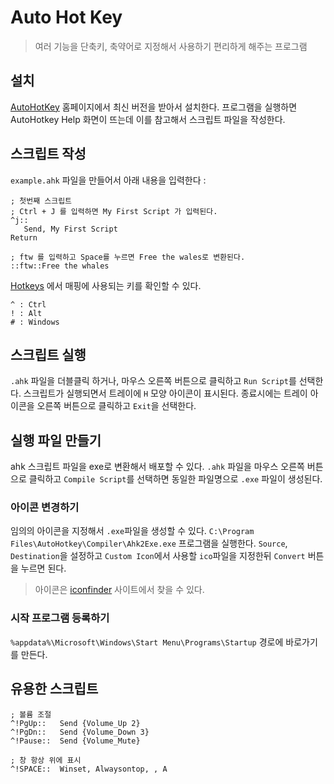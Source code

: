 # Auto Hot Key

> 여러 기능을 단축키, 축약어로 지정해서 사용하기 편리하게 해주는 프로그램

## 설치

[AutoHotKey](https://autohotkey.com/download) 홈페이지에서 최신 버전을 받아서 설치한다. 프로그램을 실행하면 AutoHotkey Help 화면이 뜨는데 이를 참고해서 스크립트 파일을 작성한다.

## 스크립트 작성

`example.ahk` 파일을 만들어서 아래 내용을 입력한다 :

```ahk
; 첫번째 스크립트
; Ctrl + J 를 입력하면 My First Script 가 입력된다.
^j::
   Send, My First Script
Return

; ftw 를 입력하고 Space를 누르면 Free the wales로 변환된다.
::ftw::Free the whales

```

[Hotkeys](https://autohotkey.com/docs/Hotkeys.htm) 에서 매핑에 사용되는 키를 확인할 수 있다.

    ^ : Ctrl
    ! : Alt
    # : Windows

## 스크립트 실행

`.ahk` 파일을 더블클릭 하거나, 마우스 오른쪽 버튼으로 클릭하고 `Run Script`를 선택한다. 스크립트가 실행되면서 트레이에 `H` 모양 아이콘이 표시된다. 종료시에는 트레이 아이콘을 오른쪽 버튼으로 클릭하고 `Exit`을 선택한다.

## 실행 파일 만들기

ahk 스크립트 파일을 exe로 변환해서 배포할 수 있다. `.ahk` 파일을 마우스 오른쪽 버튼으로 클릭하고 `Compile Script`를 선택하면 동일한 파일명으로 `.exe` 파일이 생성된다.

### 아이콘 변경하기

임의의 아이콘을 지정해서 `.exe`파일을 생성할 수 있다. `C:\Program Files\AutoHotkey\Compiler\Ahk2Exe.exe` 프로그램을 실행한다. `Source`, `Destination`을 설정하고 `Custom Icon`에서 사용할 `ico`파일을 지정한뒤 `Convert` 버튼을 누르면 된다.

> 아이콘은 [iconfinder](https://www.iconfinder.com) 사이트에서 찾을 수 있다.

### 시작 프로그램 등록하기

`%appdata%\Microsoft\Windows\Start Menu\Programs\Startup` 경로에 바로가기를 만든다.

## 유용한 스크립트

```ahk
; 볼륨 조절
^!PgUp::   Send {Volume_Up 2}
^!PgDn::   Send {Volume_Down 3}
^!Pause::  Send {Volume_Mute}

; 창 항상 위에 표시
^!SPACE::  Winset, Alwaysontop, , A
```
